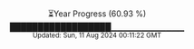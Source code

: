 <p align="center">
⏳Year Progress (60.93 %)<br>
██████████████████▁▁▁▁▁▁▁▁▁▁▁▁ <br>
<sub>Updated: Sun, 11 Aug 2024 00:11:22 GMT</sub>
</p>

